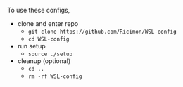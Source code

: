 To use these configs,
- clone and enter repo
	- `git clone https://github.com/Ricimon/WSL-config`
	- `cd WSL-config`
- run setup
	- `source ./setup`
- cleanup (optional)
	- `cd ..`
	- `rm -rf WSL-config`
